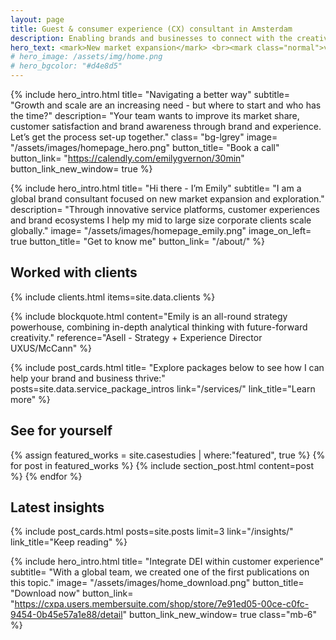 ```yaml
---
layout: page
title: Guest & consumer experience (CX) consultant in Amsterdam
description: Enabling brands and businesses to connect with the creative class, millennials and Gen Z through captivating guest and customer experiences, IRL.
hero_text: <mark>New market expansion</mark> <br><mark class="normal">via brand innovation</mark> <br><mark>& customer experience</mark>
# hero_image: /assets/img/home.png
# hero_bgcolor: "#d4e8d5"
---
```


{% include hero_intro.html
title= "Navigating a better way"
subtitle= "Growth and scale are an increasing need - but where to start and who has the time?"
description= "Your team wants to improve its market share, customer satisfaction and brand awareness through brand and experience. Let’s get the process set-up together."
class= "bg-lgrey"
image= "/assets/images/homepage_hero.png"
button_title= "Book a call" button_link= "https://calendly.com/emilygvernon/30min"
button_link_new_window= true
%}

{% include hero_intro.html
title= "Hi there - I’m Emily"
subtitle= "I am a global brand consultant focused on new market expansion and exploration."
description= "Through innovative service platforms, customer experiences and brand ecosystems I help my mid to large size corporate clients scale globally."
image= "/assets/images/homepage_emily.png"
image_on_left= true
button_title= "Get to know me" button_link= "/about/"
%}

## Worked with clients

{% include clients.html items=site.data.clients %}

{% include blockquote.html 
content="Emily is an all-round strategy powerhouse, combining in-depth analytical thinking with future-forward creativity." 
reference="Asell - Strategy + Experience Director UXUS/McCann"
%}

{% include post_cards.html
title= "Explore packages below to see how I can help your brand and business thrive:"
posts=site.data.service_package_intros 
link="/services/" link_title="Learn more"
%}

## See for yourself

{% assign featured_works = site.casestudies | where:"featured", true  %}
{% for post in featured_works %}
  {% include section_post.html content=post %}
{% endfor %}

## Latest insights

{% include post_cards.html posts=site.posts limit=3 link="/insights/" link_title="Keep reading" %}

{% include hero_intro.html
title= "Integrate DEI within customer experience"
subtitle= "With a global team, we created one of the first publications on this topic."
image= "/assets/images/home_download.png"
button_title= "Download now" button_link= "https://cxpa.users.membersuite.com/shop/store/7e91ed05-00ce-c0fc-9454-0b45e57a1e88/detail"
button_link_new_window= true
class="mb-6"
%}
